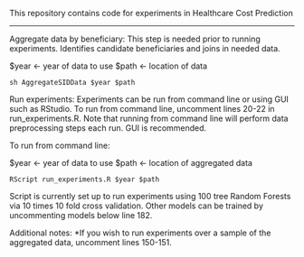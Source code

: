 This repository contains code for experiments in Healthcare Cost Prediction
____

Aggregate data by beneficiary:
This step is needed prior to running experiments. Identifies candidate beneficiaries and joins in needed data.

$year <- year of data to use
$path <- location of data

	sh AggregateSIDData $year $path

Run experiments:
Experiments can be run from command line or using GUI such as RStudio. To run from command line, uncomment lines 20-22 in run_experiments.R.
Note that running from command line will perform data preprocessing steps each run. GUI is recommended.

To run from command line:

$year <- year of data to use
$path <- location of aggregated data

	RScript run_experiments.R $year $path

Script is currently set up to run experiments using 100 tree Random Forests via 10 times 10 fold cross validation. Other models can be trained by uncommenting models below line 182.

Additional notes:
*If you wish to run experiments over a sample of the aggregated data, uncomment lines 150-151.